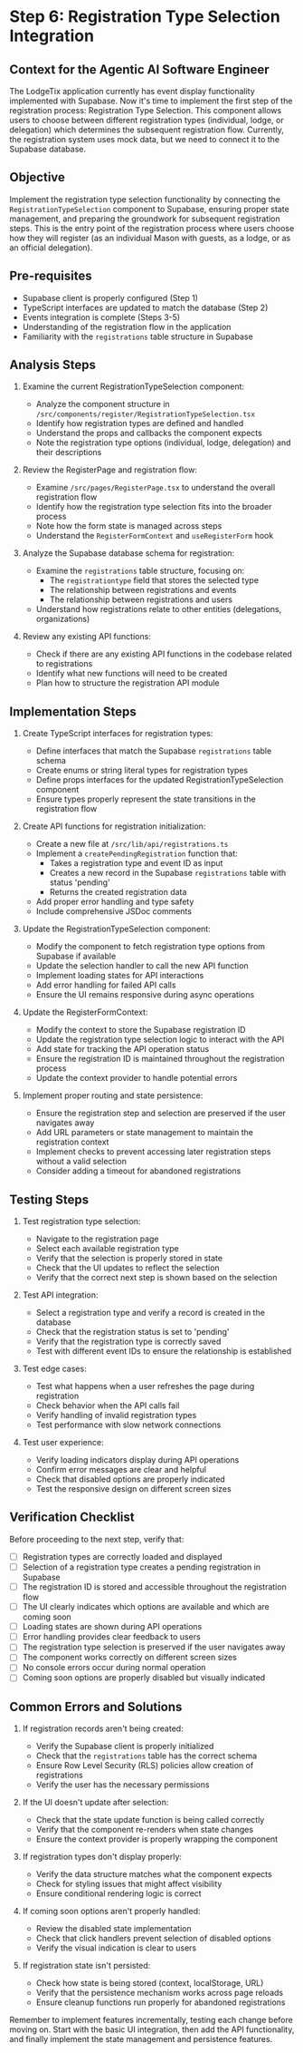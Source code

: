 # Step 6: Registration Type Selection Integration

## Context for the Agentic AI Software Engineer
The LodgeTix application currently has event display functionality implemented with Supabase. Now it's time to implement the first step of the registration process: Registration Type Selection. This component allows users to choose between different registration types (individual, lodge, or delegation) which determines the subsequent registration flow. Currently, the registration system uses mock data, but we need to connect it to the Supabase database.

## Objective
Implement the registration type selection functionality by connecting the `RegistrationTypeSelection` component to Supabase, ensuring proper state management, and preparing the groundwork for subsequent registration steps. This is the entry point of the registration process where users choose how they will register (as an individual Mason with guests, as a lodge, or as an official delegation).

## Pre-requisites
- Supabase client is properly configured (Step 1)
- TypeScript interfaces are updated to match the database (Step 2)
- Events integration is complete (Steps 3-5)
- Understanding of the registration flow in the application
- Familiarity with the `registrations` table structure in Supabase

## Analysis Steps

1. Examine the current RegistrationTypeSelection component:
   - Analyze the component structure in `/src/components/register/RegistrationTypeSelection.tsx`
   - Identify how registration types are defined and handled
   - Understand the props and callbacks the component expects
   - Note the registration type options (individual, lodge, delegation) and their descriptions

2. Review the RegisterPage and registration flow:
   - Examine `/src/pages/RegisterPage.tsx` to understand the overall registration flow
   - Identify how the registration type selection fits into the broader process
   - Note how the form state is managed across steps
   - Understand the `RegisterFormContext` and `useRegisterForm` hook

3. Analyze the Supabase database schema for registration:
   - Examine the `registrations` table structure, focusing on:
     - The `registrationtype` field that stores the selected type
     - The relationship between registrations and events
     - The relationship between registrations and users
   - Understand how registrations relate to other entities (delegations, organizations)

4. Review any existing API functions:
   - Check if there are any existing API functions in the codebase related to registrations
   - Identify what new functions will need to be created
   - Plan how to structure the registration API module

## Implementation Steps

1. Create TypeScript interfaces for registration types:
   - Define interfaces that match the Supabase `registrations` table schema
   - Create enums or string literal types for registration types
   - Define props interfaces for the updated RegistrationTypeSelection component
   - Ensure types properly represent the state transitions in the registration flow

2. Create API functions for registration initialization:
   - Create a new file at `/src/lib/api/registrations.ts`
   - Implement a `createPendingRegistration` function that:
     - Takes a registration type and event ID as input
     - Creates a new record in the Supabase `registrations` table with status 'pending'
     - Returns the created registration data
   - Add proper error handling and type safety
   - Include comprehensive JSDoc comments

3. Update the RegistrationTypeSelection component:
   - Modify the component to fetch registration type options from Supabase if available
   - Update the selection handler to call the new API function
   - Implement loading states for API interactions
   - Add error handling for failed API calls
   - Ensure the UI remains responsive during async operations

4. Update the RegisterFormContext:
   - Modify the context to store the Supabase registration ID
   - Update the registration type selection logic to interact with the API
   - Add state for tracking the API operation status
   - Ensure the registration ID is maintained throughout the registration process
   - Update the context provider to handle potential errors

5. Implement proper routing and state persistence:
   - Ensure the registration step and selection are preserved if the user navigates away
   - Add URL parameters or state management to maintain the registration context
   - Implement checks to prevent accessing later registration steps without a valid selection
   - Consider adding a timeout for abandoned registrations

## Testing Steps

1. Test registration type selection:
   - Navigate to the registration page
   - Select each available registration type
   - Verify that the selection is properly stored in state
   - Check that the UI updates to reflect the selection
   - Verify that the correct next step is shown based on the selection

2. Test API integration:
   - Select a registration type and verify a record is created in the database
   - Check that the registration status is set to 'pending'
   - Verify that the registration type is correctly saved
   - Test with different event IDs to ensure the relationship is established

3. Test edge cases:
   - Test what happens when a user refreshes the page during registration
   - Check behavior when the API calls fail
   - Verify handling of invalid registration types
   - Test performance with slow network connections

4. Test user experience:
   - Verify loading indicators display during API operations
   - Confirm error messages are clear and helpful
   - Check that disabled options are properly indicated
   - Test the responsive design on different screen sizes

## Verification Checklist

Before proceeding to the next step, verify that:

- [ ] Registration types are correctly loaded and displayed
- [ ] Selection of a registration type creates a pending registration in Supabase
- [ ] The registration ID is stored and accessible throughout the registration flow
- [ ] The UI clearly indicates which options are available and which are coming soon
- [ ] Loading states are shown during API operations
- [ ] Error handling provides clear feedback to users
- [ ] The registration type selection is preserved if the user navigates away
- [ ] The component works correctly on different screen sizes
- [ ] No console errors occur during normal operation
- [ ] Coming soon options are properly disabled but visually indicated

## Common Errors and Solutions

1. If registration records aren't being created:
   - Verify the Supabase client is properly initialized
   - Check that the `registrations` table has the correct schema
   - Ensure Row Level Security (RLS) policies allow creation of registrations
   - Verify the user has the necessary permissions

2. If the UI doesn't update after selection:
   - Check that the state update function is being called correctly
   - Verify that the component re-renders when state changes
   - Ensure the context provider is properly wrapping the component

3. If registration types don't display properly:
   - Verify the data structure matches what the component expects
   - Check for styling issues that might affect visibility
   - Ensure conditional rendering logic is correct

4. If coming soon options aren't properly handled:
   - Review the disabled state implementation
   - Check that click handlers prevent selection of disabled options
   - Verify the visual indication is clear to users

5. If registration state isn't persisted:
   - Check how state is being stored (context, localStorage, URL)
   - Verify that the persistence mechanism works across page reloads
   - Ensure cleanup functions run properly for abandoned registrations

Remember to implement features incrementally, testing each change before moving on. Start with the basic UI integration, then add the API functionality, and finally implement the state management and persistence features.
